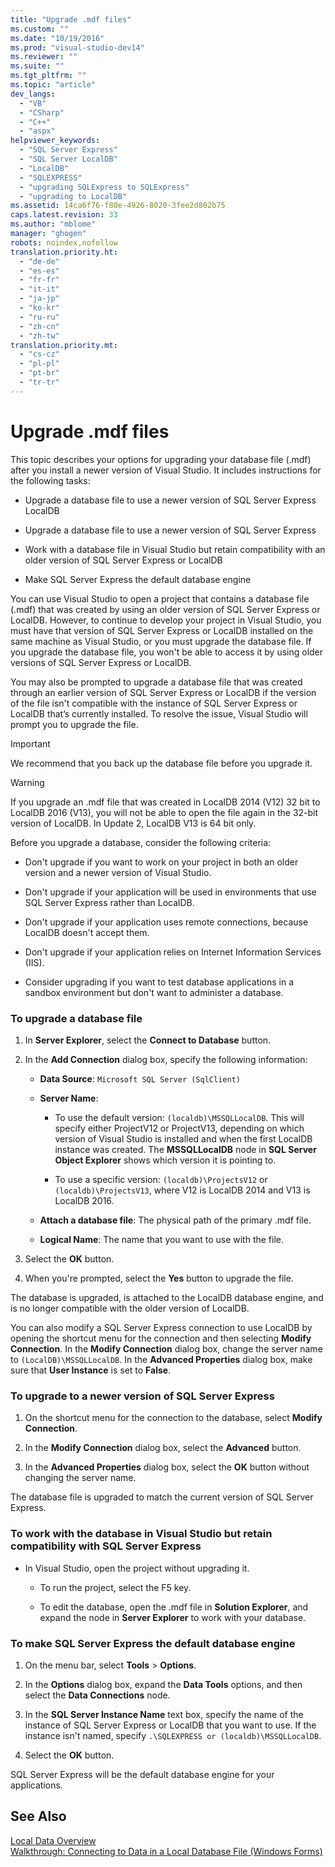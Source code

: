 ```yaml
---
title: "Upgrade .mdf files"
ms.custom: ""
ms.date: "10/19/2016"
ms.prod: "visual-studio-dev14"
ms.reviewer: ""
ms.suite: ""
ms.tgt_pltfrm: ""
ms.topic: "article"
dev_langs: 
  - "VB"
  - "CSharp"
  - "C++"
  - "aspx"
helpviewer_keywords: 
  - "SQL Server Express"
  - "SQL Server LocalDB"
  - "LocalDB"
  - "SQLEXPRESS"
  - "upgrading SQLExpress to SQLExpress"
  - "upgrading to LocalDB"
ms.assetid: 14ca6f76-f80e-4926-8020-3fee2d802b75
caps.latest.revision: 33
ms.author: "mblome"
manager: "ghogen"
robots: noindex,nofollow
translation.priority.ht: 
  - "de-de"
  - "es-es"
  - "fr-fr"
  - "it-it"
  - "ja-jp"
  - "ko-kr"
  - "ru-ru"
  - "zh-cn"
  - "zh-tw"
translation.priority.mt: 
  - "cs-cz"
  - "pl-pl"
  - "pt-br"
  - "tr-tr"
---
```

# Upgrade .mdf files
This topic describes your options for upgrading your database file (.mdf) after you install a newer version of Visual Studio. It includes instructions for the following tasks:  
  
-   Upgrade a database file to use a newer version of SQL Server Express LocalDB  
  
-   Upgrade a database file to use a newer version of SQL Server Express  
  
-   Work with a database file in Visual Studio but retain compatibility with an older version of SQL Server Express or LocalDB  
  
-   Make SQL Server Express the default database engine  
  
 You can use Visual Studio to open a  project that contains a database file (.mdf) that was created by using an older version of SQL Server Express or LocalDB. However, to continue to develop your project in Visual Studio, you must have that version of SQL Server Express or LocalDB  installed on the same machine as Visual Studio, or you must upgrade the database file. If you upgrade the database file, you won't be able to access it by using older versions of SQL Server Express or LocalDB.  
  
 You may also be prompted to upgrade a database file that was created through an earlier version of SQL Server Express or LocalDB if the version of the file isn't compatible with the instance of SQL Server Express or LocalDB that’s currently installed. To resolve the issue, Visual Studio will prompt you to upgrade the file.  
  
> [!IMPORTANT]
>  We recommend that you back up the database file before you upgrade it.  
  
> [!WARNING]
>  If you upgrade an .mdf file that was created in LocalDB 2014 (V12) 32 bit to LocalDB 2016 (V13), you will not be able to open the file again in the 32-bit version of LocalDB.  In Update 2, LocalDB V13 is 64 bit only.  
  
 Before you upgrade a database, consider the following criteria:  
  
-   Don't upgrade if you want to work on your project in both an older version and a newer version of Visual Studio.  
  
-   Don't upgrade if your application will be used in environments that use SQL Server Express rather than LocalDB.  
  
-   Don't upgrade if your application uses remote connections, because LocalDB doesn't accept them.  
  
-   Don't upgrade if your application relies on Internet Information Services (IIS).  
  
-   Consider upgrading if you want to test database applications in a sandbox environment but don't want to administer a database.  
  
### To upgrade a database file  
  
1.  In **Server Explorer**, select the **Connect to Database** button.  
  
2.  In the **Add Connection** dialog box, specify the following information:  
  
    -   **Data Source**: `Microsoft SQL Server (SqlClient)`  
  
    -   **Server Name**:  
  
        -   To use the default version: `(localdb)\MSSQLLocalDB`.  This will specify either ProjectV12 or ProjectV13, depending on which version of Visual Studio  is installed and when the first LocalDB instance was created. The **MSSQLLocalDB** node in **SQL Server Object Explorer** shows which version it is pointing to.  
  
        -   To use a specific version: `(localdb)\ProjectsV12` or `(localdb)\ProjectsV13`, where V12 is LocalDB 2014 and V13 is LocalDB 2016.  
  
    -   **Attach a database file**: The physical path of the primary .mdf file.  
  
    -   **Logical Name**: The name that you want to use with the file.  
  
3.  Select the **OK** button.  
  
4.  When you're prompted, select the **Yes** button to upgrade the file.  
  
 The database is upgraded, is attached to the LocalDB database engine, and is no longer compatible with  the older version of LocalDB.  
  
 You can also modify a SQL Server Express connection to use LocalDB by opening the shortcut menu for the connection and then selecting **Modify Connection**. In the **Modify Connection** dialog box, change the server name to `(LocalDB)\MSSQLLocalDB`. In the **Advanced Properties** dialog box, make sure that **User Instance** is set to **False**.  
  
### To upgrade to a newer version of SQL Server Express  
  
1.  On the shortcut menu for the connection to the database, select **Modify Connection**.  
  
2.  In the **Modify Connection** dialog box, select the **Advanced** button.  
  
3.  In the **Advanced Properties** dialog box, select the **OK** button without changing the server name.  
  
 The database file is upgraded to match the current version of SQL Server Express.  
  
### To work with the database in Visual Studio but retain compatibility with SQL Server Express  
  
-   In Visual Studio, open the project without upgrading it.  
  
    -   To run the project, select the F5 key.  
  
    -   To edit the database, open the .mdf file in **Solution Explorer**, and expand the node in **Server Explorer** to work with your database.  
  
### To make SQL Server Express the default database engine  
  
1.  On the menu bar, select **Tools** > **Options**.  
  
2.  In the **Options** dialog box, expand the **Data Tools** options, and then select the **Data Connections** node.  
  
3.  In the **SQL Server Instance Name** text box, specify the name of the instance of SQL Server Express or LocalDB that you want to use. If the instance isn't named, specify `.\SQLEXPRESS or (localdb)\MSSQLLocalDB`.  
  
4.  Select the **OK** button.  
  
 SQL Server Express will be the default database engine for your applications.  
  
## See Also  
 [Local Data Overview](../data-tools/local-data-overview.md)   
 [Walkthrough: Connecting to Data in a Local Database File (Windows Forms)](../data-tools/walkthrough--connecting-to-data-in-a-local-database-file--windows-forms-.md)